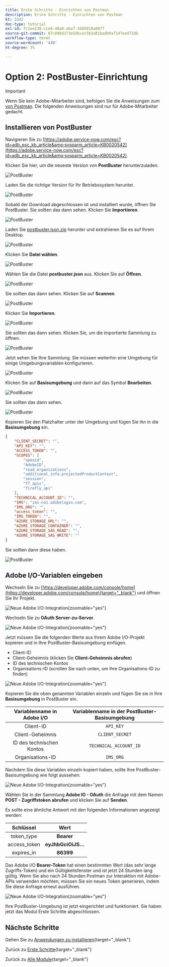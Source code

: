 ```yaml
---
title: Erste Schritte - Einrichten von Postman
description: Erste Schritte - Einrichten von Postman
kt: 5342
doc-type: tutorial
exl-id: fc1ee238-cce8-40a9-aba7-3605019a0077
source-git-commit: 07c890d1f3e5dbcec5b3a81badb9a7147eed72db
workflow-type: tm+mt
source-wordcount: '430'
ht-degree: 3%

---
```


# Option 2: PostBuster-Einrichtung

>[!IMPORTANT]
>
>Wenn Sie kein Adobe-Mitarbeiter sind, befolgen Sie die Anweisungen zum [ von Postman](./ex7.md). Die folgenden Anweisungen sind nur für Adobe-Mitarbeiter gedacht.

## Installieren von PostBuster

Navigieren Sie zu [https://adobe.service-now.com/esc?id=adb_esc_kb_article&amp;sysparm_article=KB0020542](https://adobe.service-now.com/esc?id=adb_esc_kb_article&amp;sysparm_article=KB0020542).

Klicken Sie hier, um die neueste Version von **PostBuster** herunterzuladen.

![PostBuster](./images/pb1.png)

Laden Sie die richtige Version für Ihr Betriebssystem herunter.

![PostBuster](./images/pb2.png)

Sobald der Download abgeschlossen ist und installiert wurde, öffnen Sie PostBuster. Sie sollten das dann sehen. Klicken Sie **Importieren**.

![PostBuster](./images/pb3.png)

Laden Sie [postbuster.json.zip](./../../../assets/postman/postbuster.json.zip) herunter und extrahieren Sie es auf Ihrem Desktop.

![PostBuster](./images/pbpb.png)

Klicken Sie **Datei wählen**.

![PostBuster](./images/pb4.png)

Wählen Sie die Datei **postbuster.json** aus. Klicken Sie auf **Öffnen**.

![PostBuster](./images/pb5.png)

Sie sollten das dann sehen. Klicken Sie auf **Scannen**.

![PostBuster](./images/pb6.png)

Klicken Sie **Importieren**.

![PostBuster](./images/pb7.png)

Sie sollten das dann sehen. Klicken Sie, um die importierte Sammlung zu öffnen.

![PostBuster](./images/pb8.png)

Jetzt sehen Sie Ihre Sammlung. Sie müssen weiterhin eine Umgebung für einige Umgebungsvariablen konfigurieren.

![PostBuster](./images/pb9.png)

Klicken Sie auf **Basisumgebung** und dann auf das Symbol **Bearbeiten**.

![PostBuster](./images/pb10.png)

Sie sollten das dann sehen.

![PostBuster](./images/pb11.png)

Kopieren Sie den Platzhalter unter der Umgebung und fügen Sie ihn in die **Basisumgebung** ein.

```json
{
	"CLIENT_SECRET": "",
	"API_KEY": "",
	"ACCESS_TOKEN": "",
	"SCOPES": [
		"openid",
		"AdobeID",
		"read_organizations", 
		"additional_info.projectedProductContext", 
		"session",
		"ff_apis",
		"firefly_api"
	],
	"TECHNICAL_ACCOUNT_ID": "",
	"IMS": "ims-na1.adobelogin.com",
	"IMS_ORG": "",
	"access_token": "",
	"IMS_TOKEN": "",
	"AZURE_STORAGE_URL": "",
	"AZURE_STORAGE_CONTAINER": "",
	"AZURE_STORAGE_SAS_READ": "",
	"AZURE_STORAGE_SAS_WRITE": ""
}
```

Sie sollten dann diese haben.

![PostBuster](./images/pb12.png)

## Adobe I/O-Variablen eingeben

Wechseln Sie zu [https://developer.adobe.com/console/home](https://developer.adobe.com/console/home){target="_blank"} und öffnen Sie Ihr Projekt.

![Neue Adobe I/O-Integration](./images/iopr.png){zoomable="yes"}

Wechseln Sie zu **OAuth Server-zu-Server**.

![Neue Adobe I/O-Integration](./images/iopbvar1.png){zoomable="yes"}

Jetzt müssen Sie die folgenden Werte aus Ihrem Adobe I/O-Projekt kopieren und in Ihre PostBuster-Basisumgebung einfügen.

- Client-ID
- Client-Geheimnis (klicken Sie **Client-Geheimnis abrufen**)
- ID des technischen Kontos
- Organisations-ID (scrollen Sie nach unten, um Ihre Organisations-ID zu finden)

![Neue Adobe I/O-Integration](./images/iopbvar2.png){zoomable="yes"}

Kopieren Sie die oben genannten Variablen einzeln und fügen Sie sie in Ihre **Basisumgebung** in PostBuster ein.

| Variablenname in Adobe I/O | Variablenname in der PostBuster-Basisumgebung |
|:-------------:| :---------------:| 
| Client-ID | `API_KEY` |
| Client-Geheimnis | `CLIENT_SECRET` |
| ID des technischen Kontos | `TECHNICAL_ACCOUNT_ID` |
| Organisations-ID | `IMS_ORG` |

Nachdem Sie diese Variablen einzeln kopiert haben, sollte Ihre PostBuster-Basisumgebung wie folgt aussehen:

![Neue Adobe I/O-Integration](./images/iopbvar3.png){zoomable="yes"}

Wählen Sie in der Sammlung **Adobe IO - OAuth** die Anfrage mit dem Namen **POST - Zugriffstoken abrufen** und klicken Sie auf **Senden**.

Es sollte eine ähnliche Antwort mit den folgenden Informationen angezeigt werden:

| Schlüssel | Wert |
|:-------------:| :---------------:| 
| token_type | **Bearer** |
| access_token | **eyJhbGciOiJS…** |
| expires_in | **86399** |

Das Adobe I/O **Bearer-Token** hat einen bestimmten Wert (das sehr lange Zugriffs-Token) und ein Gültigkeitsfenster und ist jetzt 24 Stunden lang gültig. Wenn Sie also nach 24 Stunden Postman zur Interaktion mit Adobe-APIs verwenden möchten, müssen Sie ein neues Token generieren, indem Sie diese Anfrage erneut ausführen.

![Neue Adobe I/O-Integration](./images/iopbvar4.png){zoomable="yes"}

Ihre PostBuster-Umgebung ist jetzt eingerichtet und funktioniert. Sie haben jetzt das Modul Erste Schritte abgeschlossen.

## Nächste Schritte

Gehen Sie zu [Anwendungen zu installieren](./ex9.md){target="_blank"}

Zurück zu [Erste Schritte](./getting-started.md){target="_blank"}

Zurück zu [Alle Module](./../../../overview.md){target="_blank"}
